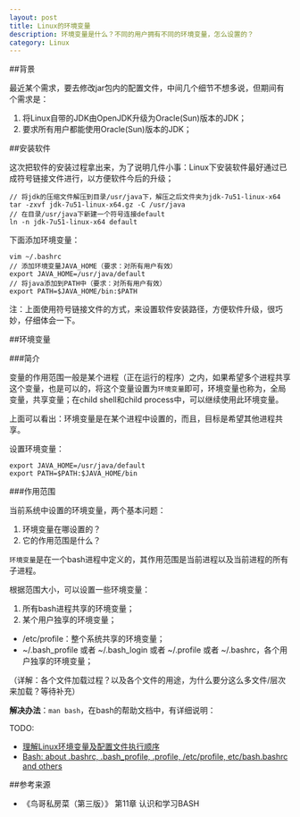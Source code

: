 ```yaml
---
layout: post
title: Linux的环境变量
description: 环境变量是什么？不同的用户拥有不同的环境变量，怎么设置的？
category: Linux
---
```


##背景

最近某个需求，要去修改jar包内的配置文件，中间几个细节不想多说，但期间有个需求是：

1. 将Linux自带的JDK由OpenJDK升级为Oracle(Sun)版本的JDK；
2. 要求所有用户都能使用Oracle(Sun)版本的JDK；

##安装软件

这次把软件的安装过程拿出来，为了说明几件小事：Linux下安装软件最好通过已成符号链接文件进行，以方便软件今后的升级；

	// 将jdk的压缩文件解压到目录/usr/java下，解压之后文件夹为jdk-7u51-linux-x64
	tar -zxvf jdk-7u51-linux-x64.gz -C /usr/java
	// 在目录/usr/java下新建一个符号连接default
	ln -n jdk-7u51-linux-x64 default

下面添加环境变量：

	vim ~/.bashrc
	// 添加环境变量JAVA_HOME（要求：对所有用户有效）
	export JAVA_HOME=/usr/java/default
	// 将java添加到PATH中（要求：对所有用户有效）
	export PATH=$JAVA_HOME/bin:$PATH

注：上面使用符号链接文件的方式，来设置软件安装路径，方便软件升级，很巧妙，仔细体会一下。

##环境变量

###简介

变量的作用范围一般是某个进程（正在运行的程序）之内，如果希望多个进程共享这个变量，也是可以的，将这个变量设置为`环境变量`即可，环境变量也称为，全局变量，共享变量；在child shell和child process中，可以继续使用此环境变量。

上面可以看出：环境变量是在某个进程中设置的，而且，目标是希望其他进程共享。

设置环境变量：

	export JAVA_HOME=/usr/java/default
	export PATH=$PATH:$JAVA_HOME/bin

###作用范围

当前系统中设置的环境变量，两个基本问题：

1. 环境变量在哪设置的？
2. 它的作用范围是什么？

`环境变量`是在一个bash进程中定义的，其作用范围是当前进程以及当前进程的所有子进程。

根据范围大小，可以设置一些环境变量：

1. 所有bash进程共享的环境变量；
2. 某个用户独享的环境变量；

* /etc/profile：整个系统共享的环境变量；
* ~/.bash_profile 或者 ~/.bash_login 或者 ~/.profile 或者 ~/.bashrc，各个用户独享的环境变量；

（详解：各个文件加载过程？以及各个文件的用途，为什么要分这么多文件/层次来加载？等待补充）

**解决办法**：`man bash`，在bash的帮助文档中，有详细说明：





TODO:

* [理解Linux环境变量及配置文件执行顺序][理解Linux环境变量及配置文件执行顺序]
* [Bash: about .bashrc, .bash_profile, .profile, /etc/profile, etc/bash.bashrc and others][Bash: about .bashrc, .bash_profile, .profile, /etc/profile, etc/bash.bashrc and others]






##参考来源

* 《鸟哥私房菜（第三版）》 第11章 认识和学习BASH








[理解Linux环境变量及配置文件执行顺序]:															http://liuzhijun.iteye.com/blog/1744465
[Bash: about .bashrc, .bash_profile, .profile, /etc/profile, etc/bash.bashrc and others]:		http://stefaanlippens.net/bashrc_and_others
[What's the difference between .bashrc, .bash_profile, and .environment?]:						http://stackoverflow.com/questions/415403/whats-the-difference-between-bashrc-bash-profile-and-environment




